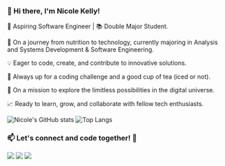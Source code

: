 ### 👋 Hi there, I'm Nicole Kelly!

🔀 Aspiring Software Engineer | 📚 Double Major Student.

🌱 On a journey from nutrition to technology, currently majoring in Analysis and Systems Development & Software Engineering.

💡 Eager to code, create, and contribute to innovative solutions.

🧩 Always up for a coding challenge and a good cup of tea (iced or not).

🌌 On a mission to explore the limitless possibilities in the digital universe.

📈 Ready to learn, grow, and collaborate with fellow tech enthusiasts.

![Nicole's GitHub stats](https://github-readme-stats.vercel.app/api?username=nicolekellys&show_icons=true&theme=radical)
![Top Langs](https://github-readme-stats.vercel.app/api/top-langs/?username=nicolekellys&layout=compact&theme=radical)

### 📫 Let's connect and code together! 🚀

<div> 
  <a href="https://instagram.com/wanderlustrange" target="_blank"><img src="https://img.shields.io/badge/-Instagram-%23E4405F?style=for-the-badge&logo=instagram&logoColor=white" target="_blank"></a>
  <a href = "mailto:nicolekellybr@gmail.com"><img src="https://img.shields.io/badge/-Gmail-%23333?style=for-the-badge&logo=gmail&logoColor=white" target="_blank"></a>
  <a href="https://www.linkedin.com/in/nicolekellydasilva/#linkedin" target="_blank"><img src="https://img.shields.io/badge/-LinkedIn-%230077B5?style=for-the-badge&logo=linkedin&logoColor=white" target="_blank"></a>  
</div>
